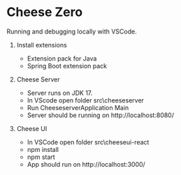 # Cheese Zero

Running and debugging locally with VSCode.

1. Install extensions
   - Extension pack for Java
   - Spring Boot extension pack

2. Cheese Server
   - Server runs on JDK 17.
   - In VScode open folder src\cheeseserver
   - Run CheeseserverApplication Main
   - Server should be running on http://localhost:8080/
  
3. Cheese UI
   - In VSCode open folder src\cheeseui-react
   - npm install
   - npm start
   - App should run on http://localhost:3000/
  
  
